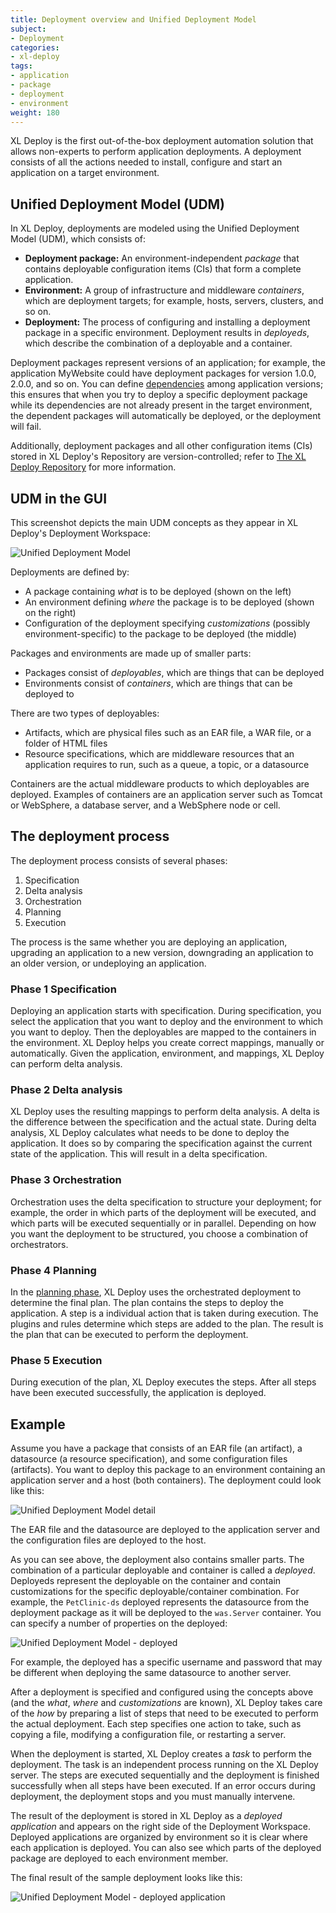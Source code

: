```yaml
---
title: Deployment overview and Unified Deployment Model
subject:
- Deployment
categories:
- xl-deploy
tags:
- application
- package
- deployment
- environment
weight: 180
---
```


XL Deploy is the first out-of-the-box deployment automation solution that allows non-experts to perform application deployments. A deployment consists of all the actions needed to install, configure and start an application on a target environment.

## Unified Deployment Model (UDM)

In XL Deploy, deployments are modeled using the Unified Deployment Model (UDM), which consists of:

* **Deployment package:** An environment-independent *package* that contains deployable configuration items (CIs) that form a complete application.
* **Environment:** A group of infrastructure and middleware *containers*, which are deployment targets; for example, hosts, servers, clusters, and so on.
* **Deployment:** The process of configuring and installing a deployment package in a specific environment. Deployment results in *deployeds*, which describe the combination of a deployable and a container.

Deployment packages represent versions of an application; for example, the application MyWebsite could have deployment packages for version 1.0.0, 2.0.0, and so on. You can define [dependencies](/xl-deploy/concept/application-dependencies-in-xl-deploy.html) among application versions; this ensures that when you try to deploy a specific deployment package while its dependencies are not already present in the target environment, the dependent packages will automatically be deployed, or the deployment will fail.

Additionally, deployment packages and all other configuration items (CIs) stored in XL Deploy's Repository are version-controlled; refer to [The XL Deploy Repository](/xl-deploy/concept/the-xl-deploy-repository.html) for more information.

## UDM in the GUI

This screenshot depicts the main UDM concepts as they appear in XL Deploy's Deployment Workspace:

![Unified Deployment Model](images/udm-highlevel-deployit.png)

Deployments are defined by:

* A package containing *what* is to be deployed (shown on the left)
* An environment defining *where* the package is to be deployed (shown on the right)
* Configuration of the deployment specifying *customizations* (possibly environment-specific) to the package to be deployed (the middle)

Packages and environments are made up of smaller parts:

* Packages consist of _deployables_, which are things that can be deployed
* Environments consist of _containers_, which are things that can be deployed to

There are two types of deployables:

* Artifacts, which are physical files such as an EAR file, a WAR file, or a folder of HTML files
* Resource specifications, which are middleware resources that an application requires to run, such as a queue, a topic, or a datasource

Containers are the actual middleware products to which deployables are deployed. Examples of containers are an application server such as Tomcat or WebSphere, a database server, and a WebSphere node or cell.

## The deployment process

The deployment process consists of several phases:

1. Specification
1. Delta analysis
1. Orchestration
1. Planning
1. Execution

The process is the same whether you are deploying an application, upgrading an application to a new version, downgrading an application to an older version, or undeploying an application.

### Phase 1 Specification

Deploying an application starts with specification. During specification, you select the application that you want to deploy and the environment to which you want to deploy. Then the deployables are mapped to the containers in the environment. XL Deploy helps you create correct mappings, manually or automatically. Given the application, environment, and mappings, XL Deploy can perform delta analysis.

### Phase 2 Delta analysis

XL Deploy uses the resulting mappings to perform delta analysis. A delta is the difference between the specification and the actual state. During delta analysis, XL Deploy calculates what needs to be done to deploy the application. It does so by comparing the specification against the current state of the application. This will result in a delta specification.

### Phase 3 Orchestration

Orchestration uses the delta specification to structure your deployment; for example, the order in which parts of the deployment will be executed, and which parts will be executed sequentially or in parallel. Depending on how you want the deployment to be structured, you choose a combination of orchestrators.

### Phase 4 Planning

In the [planning phase](/xl-deploy/concept/understanding-the-xl-deploy-planning-phase.html), XL Deploy uses the orchestrated deployment to determine the final plan. The plan contains the steps to deploy the application. A step is a individual action that is taken during execution. The plugins and rules determine which steps are added to the plan. The result is the plan that can be executed to perform the deployment.

### Phase 5 Execution

During execution of the plan, XL Deploy executes the steps. After all steps have been executed successfully, the application is deployed.

## Example

Assume you have a package that consists of an EAR file (an artifact), a datasource (a resource specification), and some configuration files (artifacts). You want to deploy this package to an environment containing an application server and a host (both containers). The deployment could look like this:

![Unified Deployment Model detail](images/udm-lowlevel-deployit.png)

The EAR file and the datasource are deployed to the application server and the configuration files are deployed to the host.

As you can see above, the deployment also contains smaller parts. The combination of a particular deployable and container is called a *deployed*. Deployeds represent the deployable on the container and contain customizations for the specific deployable/container combination. For example, the `PetClinic-ds` deployed represents the datasource from the deployment package as it will be deployed to the `was.Server` container. You can specify a number of properties on the deployed:

![Unified Deployment Model - deployed](images/udm-lowlevel-deployed-deployit.png)

For example, the deployed has a specific username and password that may be different when deploying the same datasource to another server.

After a deployment is specified and configured using the concepts above (and the *what*, *where* and *customizations* are known), XL Deploy takes care of the *how* by preparing a list of steps that need to be executed to perform the actual deployment. Each step specifies one action to take, such as copying a file, modifying a configuration file, or restarting a server.

When the deployment is started, XL Deploy creates a *task* to perform the deployment. The task is an independent process running on the XL Deploy server. The steps are executed sequentially and the deployment is finished successfully when all steps have been executed. If an error occurs during deployment, the deployment stops and you must manually intervene.

The result of the deployment is stored in XL Deploy as a *deployed application* and appears on the right side of the Deployment Workspace. Deployed applications are organized by environment so it is clear where each application is deployed. You can also see which parts of the deployed package are deployed to each environment member.

The final result of the sample deployment looks like this:

![Unified Deployment Model - deployed application](images/udm-lowlevel-deployedapplication-deployit.png)
